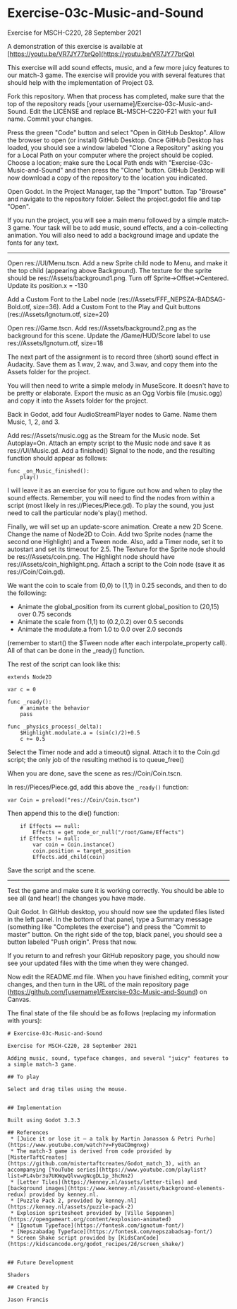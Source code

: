 # Exercise-03c-Music-and-Sound

Exercise for MSCH-C220, 28 September 2021

A demonstration of this exercise is available at [https://youtu.be/VR7JY77brQo](https://youtu.be/VR7JY77brQo)

This exercise will add sound effects, music, and a few more juicy features to our match-3 game. The exercise will provide you with several features that should help with the implementation of Project 03.

Fork this repository. When that process has completed, make sure that the top of the repository reads [your username]/Exercise-03c-Music-and-Sound. Edit the LICENSE and replace BL-MSCH-C220-F21 with your full name. Commit your changes.

Press the green "Code" button and select "Open in GitHub Desktop". Allow the browser to open (or install) GitHub Desktop. Once GitHub Desktop has loaded, you should see a window labeled "Clone a Repository" asking you for a Local Path on your computer where the project should be copied. Choose a location; make sure the Local Path ends with "Exercise-03c-Music-and-Sound" and then press the "Clone" button. GitHub Desktop will now download a copy of the repository to the location you indicated.

Open Godot. In the Project Manager, tap the "Import" button. Tap "Browse" and navigate to the repository folder. Select the project.godot file and tap "Open".

If you run the project, you will see a main menu followed by a simple match-3 game. Your task will be to add music, sound effects, and a coin-collecting animation. You will also need to add a background image and update the fonts for any text.

---

Open res://UI/Menu.tscn. Add a new Sprite child node to Menu, and make it the top child (appearing above Background). The texture for the sprite should be res://Assets/background1.png. Turn off Sprite->Offset->Centered. Update its position.x = -130

Add a Custom Font to the Label node (res://Assets/FFF_NEPSZA-BADSAG-Bold.otf, size=36). Add a Custom Font to the Play and Quit buttons (res://Assets/Ignotum.otf, size=20)

Open res://Game.tscn. Add res://Assets/background2.png as the background for this scene. Update the /Game/HUD/Score label to use res://Assets/Ignotum.otf, size=18

The next part of the assignment is to record three (short) sound effect in Audacity. Save them as 1.wav, 2.wav, and 3.wav, and copy them into the Assets folder for the project.

You will then need to write a simple melody in MuseScore. It doesn't have to be pretty or elaborate. Export the music as an Ogg Vorbis file (music.ogg) and copy it into the Assets folder for the project.

Back in Godot, add four AudioStreamPlayer nodes to Game. Name them Music, 1, 2, and 3. 

Add res://Assets/music.ogg as the Stream for the Music node. Set Autoplay=On. Attach an empty script to the Music node and save it as res://UI/Music.gd. Add a finished() Signal to the node, and the resulting function should appear as follows:
```
func _on_Music_finished():
	play()
```

I will leave it as an exercise for you to figure out how and when to play the sound effects. Remember, you will need to find the nodes from within a script (most likely in res://Pieces/Piece.gd). To play the sound, you just need to call the particular node's play() method.

Finally, we will set up an update-score animation. Create a new 2D Scene. Change the name of Node2D to Coin. Add two Sprite nodes (name the second one Highlight) and a Tween node. Also, add a Timer node, set it to autostart and set its timeout for 2.5. The Texture for the Sprite node should be res://Assets/coin.png. The Highlight node should have res://Assets/coin_highlight.png. Attach a script to the Coin node (save it as res://Coin/Coin.gd).

We want the coin to scale from (0,0) to (1,1) in 0.25 seconds, and then to do the following:
 * Animate the global_position from its current global_position to (20,15) over 0.75 seconds
 * Animate the scale from (1,1) to (0.2,0.2) over 0.5 seconds
 * Animate the modulate.a from 1.0 to 0.0 over 2.0 seconds

(remember to start() the $Tween node after each interpolate_property call). All of that can be done in the _ready() function.

The rest of the script can look like this:
```
extends Node2D

var c = 0

func _ready():
	# animate the behavior
	pass

func _physics_process(_delta):
	$Highlight.modulate.a = (sin(c)/2)+0.5
	c += 0.5
```
Select the Timer node and add a timeout() signal. Attach it to the Coin.gd script; the only job of the resulting method is to queue_free()


When you are done, save the scene as res://Coin/Coin.tscn.

In res://Pieces/Piece.gd, add this above the `_ready()` function:
```
var Coin = preload("res://Coin/Coin.tscn")
```

Then append this to the die() function:
```
	if Effects == null:
		Effects = get_node_or_null("/root/Game/Effects")
	if Effects != null:
		var coin = Coin.instance()
		coin.position = target_position
		Effects.add_child(coin)
```

Save the script and the scene.

---

Test the game and make sure it is working correctly. You should be able to see all (and hear!) the changes you have made.

Quit Godot. In GitHub desktop, you should now see the updated files listed in the left panel. In the bottom of that panel, type a Summary message (something like "Completes the exercise") and press the "Commit to master" button. On the right side of the top, black panel, you should see a button labeled "Push origin". Press that now.

If you return to and refresh your GitHub repository page, you should now see your updated files with the time when they were changed.

Now edit the README.md file. When you have finished editing, commit your changes, and then turn in the URL of the main repository page (https://github.com/[username]/Exercise-03c-Music-and-Sound) on Canvas.

The final state of the file should be as follows (replacing my information with yours):
```
# Exercise-03c-Music-and-Sound

Exercise for MSCH-C220, 28 September 2021

Adding music, sound, typeface changes, and several "juicy" features to a simple match-3 game.

## To play

Select and drag tiles using the mouse.


## Implementation

Built using Godot 3.3.3

## References
 * [Juice it or lose it — a talk by Martin Jonasson & Petri Purho](https://www.youtube.com/watch?v=Fy0aCDmgnxg)
 * The match-3 game is derived from code provided by [MisterTaftCreates](https://github.com/mistertaftcreates/Godot_match_3), with an accompanying [YouTube series](https://www.youtube.com/playlist?list=PL4vbr3u7UKWqwQlvwvgNcgDL1p_3hcNn2)
 * [Letter Tiles](https://kenney.nl/assets/letter-tiles) and [background images](https://www.kenney.nl/assets/background-elements-redux) provided by kenney.nl.
 * [Puzzle Pack 2, provided by kenney.nl](https://kenney.nl/assets/puzzle-pack-2)
 * Explosion spritesheet provided by [Ville Seppanen](https://opengameart.org/content/explosion-animated)
 * [Ignotum Typeface](https://fontesk.com/ignotum-font/)
 * [Nepszabadag Typeface](https://fontesk.com/nepszabadsag-font/)
 * Screen Shake script provided by [KidsCanCode](https://kidscancode.org/godot_recipes/2d/screen_shake/)
 

## Future Development

Shaders

## Created by 

Jason Francis
```
